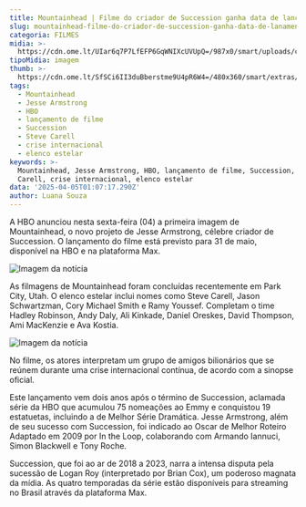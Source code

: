 ```yaml
---
title: Mountainhead | Filme do criador de Succession ganha data de lançamento
slug: mountainhead-filme-do-criador-de-succession-ganha-data-de-lanamento
categoria: FILMES
midia: >-
  https://cdn.ome.lt/UIar6q7P7LfEFP6GqWNIXcUVUpQ=/987x0/smart/uploads/conteudo/fotos/Design_sem_nome_-_2025-04-04T211607.508.png
tipoMidia: imagem
thumb: >-
  https://cdn.ome.lt/SfSCi6II3duBberstme9U4pR6W4=/480x360/smart/extras/conteudos/Design_sem_nome_-_2025-04-04T211607.508.png
tags:
  - Mountainhead
  - Jesse Armstrong
  - HBO
  - lançamento de filme
  - Succession
  - Steve Carell
  - crise internacional
  - elenco estelar
keywords: >-
  Mountainhead, Jesse Armstrong, HBO, lançamento de filme, Succession, Steve
  Carell, crise internacional, elenco estelar
data: '2025-04-05T01:07:17.290Z'
author: Luana Souza
---
```


A HBO anunciou nesta sexta-feira (04) a primeira imagem de Mountainhead, o novo projeto de Jesse Armstrong, célebre criador de Succession. O lançamento do filme está previsto para 31 de maio, disponível na HBO e na plataforma Max.

![Imagem da notícia](https://cdn.ome.lt/3liIseHKGDxFLUrwvV4iaX-Omgc=/fit-in/837x500/smart/uploads/conteudo/fotos/D001C0012_250307_4F814734C2.png)

As filmagens de Mountainhead foram concluídas recentemente em Park City, Utah. O elenco estelar inclui nomes como Steve Carell, Jason Schwartzman, Cory Michael Smith e Ramy Youssef. Completam o time Hadley Robinson, Andy Daly, Ali Kinkade, Daniel Oreskes, David Thompson, Ami MacKenzie e Ava Kostia.

![Imagem da notícia](https://cdn.ome.lt/RYan7sl5Ve4evIdC5RJIuTt24Ds=/fit-in/837x500/smart/uploads/conteudo/fotos/ESP_03172025_FH_1075_R.png)

No filme, os atores interpretam um grupo de amigos bilionários que se reúnem durante uma crise internacional contínua, de acordo com a sinopse oficial.

Este lançamento vem dois anos após o término de Succession, aclamada série da HBO que acumulou 75 nomeações ao Emmy e conquistou 19 estatuetas, incluindo a de Melhor Série Dramática. Jesse Armstrong, além de seu sucesso com Succession, foi indicado ao Oscar de Melhor Roteiro Adaptado em 2009 por In the Loop, colaborando com Armando Iannuci, Simon Blackwell e Tony Roche.

Succession, que foi ao ar de 2018 a 2023, narra a intensa disputa pela sucessão de Logan Roy (interpretado por Brian Cox), um poderoso magnata da mídia. As quatro temporadas da série estão disponíveis para streaming no Brasil através da plataforma Max.

